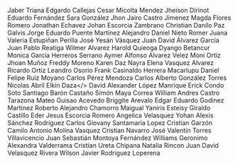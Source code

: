 Jaber Triana
Edgardo Callejas
Cesar Micolta Mendez
Jheison Dirinot
Eduardo Fernández
Sara González
Jhon Jairo Castro Jimenez
Magda Flores Romero
Jonathan Echavez
Johan Escorcia Zambrano
Christian Danilo Paz Galvis
Jorge Eduardo Puente Martínez
Alejandro Daniel Nieto Romer
Juana Valeria Estupiñan Perilla
José Yesán Vásquez
Juan David Álvarez García
Juan Pablo Reatiga
Wilmer Alvarez
Harold Quieoga
Dyango Betancur
Monica Garcia Herreros Serrano
Aymer Alfonso Alvarez Velez
Moni Ortiz
Jhoan Muñoz
Freddy Moreno
Karen Daz
Nayra Elena Vasquez Alvarez
Ricardo Ortiz
Leandro Osorio
Frank Casinaldo Herrera Macarlupu
Daniel Felipe Ruiz Moyano
Carlos Pérez Mendoza
Carlos Alberto González Torres
Nicolas Abril
Elkin Daza</>
David Alexander López Manrique
Erick Condo Soto
Santiago Barón Castaño
Simón Maya Correa
William Andres Castro Tarazona
Mateo Guisao Acevedo
Briggite Arevalo
Edgar Eduardo Godinez Martinez
Roberto Alejandro Chamorro Maigual
Yaniris Esteisy Giraldo Castillo
Eder Jesus Escorcia Romero
Angelica Velasquez
Yohan Alexis Sánchez Rodríguez
Carlos Giovany Santamaria Lopez
Cristian Garzón
Camilo Antonio Molina Vasquez
Cristian Navarro
José Valentín Torres Villavicencio
Juan Sebastián Montoya Fernández
Williams Geronimo
Alexandra Valderrama
Cristian Ureta Chipana
Natalia Rincon
Juan David Velasquez Rivera
Wilson Javier Rodriguez Loperena
